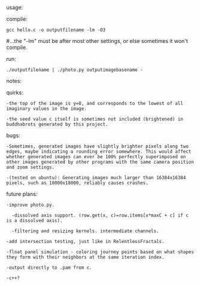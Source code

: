 


usage:

  compile:
    
    gcc hello.c -o outputfilename -lm -O3

  #...the "-lm" must be after most other settings, or else sometimes it won't compile.

  run:

    ./outputfilename | ./photo.py outputimagebasename -
    
notes:

  quirks:

    -the top of the image is y=0, and corresponds to the lowest of all imaginary values in the image.

    -the seed value c itself is sometimes not included (brightened) in buddhabrots generated by this project.
    
  bugs:
  
    -Sometimes, generated images have slightly brighter pixels along two edges, maybe indicating a rounding error somewhere. This would affect whether generated images can ever be 100% perfectly superimposed on other images generated by other programs with the same camera position and zoom settings.
  
    -(tested on ubuntu): Generating images much larger than 16384x16384 pixels, such as 18000x18000, reliably causes crashes.

  future plans:
  
    -improve photo.py.
    
      -dissolved axis support. (row.get(x, c)=row.items[x*maxC + c] if c is a dissolved axis).
      
      -filtering and resizing kernels. intermediate channels.
    
    -add intersection testing, just like in RelentlessFractals.
    
    -float panel simulation - coloring journey points based on what shapes they form with their neighbors at the same iteration index.
    
    -output directly to .pam from c.
    
    -c++?